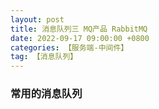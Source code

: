 ```yaml
---
layout: post
title: 消息队列三 MQ产品 RabbitMQ
date: 2022-09-17 09:00:00 +0800
categories: 【服务端-中间件】
tag: 【消息队列】
---
```


### 常用的消息队列